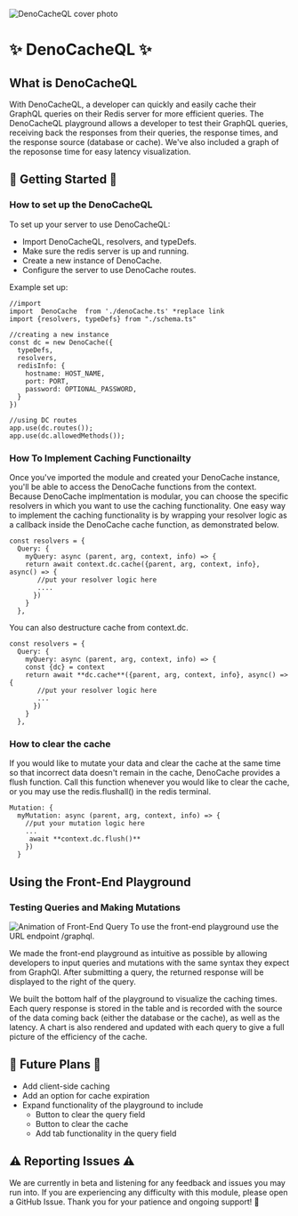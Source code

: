 <!--
Resource for markdown formatting
https://docs.github.com/en/get-started/writing-on-github/getting-started-with-writing-and-formatting-on-github/basic-writing-and-formatting-syntax
-->

![DenoCacheQL cover photo](./assets/readme/DQL%20cover%20photo%20readme(600%20%C3%97%20275%20px)%20for%20readme.png)

# ✨ DenoCacheQL ✨

## What is DenoCacheQL

With DenoCacheQL, a developer can quickly and easily cache their GraphQL queries on their Redis server for more efficient queries. The DenoCacheQL playground allows a developer to test their GraphQL queries, receiving back the responses from their queries, the response times, and the response source (database or cache).  We've also included a graph of the reposonse time for easy latency visualization.

## 📖 Getting Started 📖

### How to set up the DenoCacheQL 

To set up your server to use DenoCacheQL: 
 - Import DenoCacheQL, resolvers, and typeDefs.
 - Make sure the redis server is up and running.
 - Create a new instance of DenoCache.
 - Configure the server to use DenoCache routes.

Example set up:

```
//import 
import  DenoCache  from './denoCache.ts' *replace link
import {resolvers, typeDefs} from "./schema.ts" 

//creating a new instance
const dc = new DenoCache({
  typeDefs,
  resolvers, 
  redisInfo: {
    hostname: HOST_NAME,
    port: PORT,
    password: OPTIONAL_PASSWORD,
  }
})

//using DC routes
app.use(dc.routes());
app.use(dc.allowedMethods());
```

### How To Implement Caching Functionailty

Once you've imported the module and created your DenoCache instance, you'll be able to access the DenoCache functions from the context.  Because DenoCache implmentation is modular, you can choose the specific resolvers in which you want to use the caching functionality.  One easy way to implement the caching functionality is by wrapping your resolver logic as a callback inside the DenoCache cache function, as demonstrated below.
 
```
const resolvers = {
  Query: {
    myQuery: async (parent, arg, context, info) => {
    return await context.dc.cache({parent, arg, context, info}, async() => {
       //put your resolver logic here
       ....
      })
    }
  },
```

You can also destructure cache from context.dc.

```
const resolvers = {
  Query: {
    myQuery: async (parent, arg, context, info) => {
    const {dc} = context 
    return await **dc.cache**({parent, arg, context, info}, async() => {
       //put your resolver logic here
       ...
      })
    }
  },
  ```
### How to clear the cache

If you would like to mutate your data and clear the cache at the same time so that incorrect data doesn't remain in the cache, DenoCache provides a flush function. Call this function whenever you would like to clear the cache, or you may use the redis.flushall() in the redis terminal. 

```
Mutation: {
  myMutation: async (parent, arg, context, info) => {
    //put your mutation logic here
    ...
     await **context.dc.flush()**
    })
  }
```

## Using the Front-End Playground
### Testing Queries and Making Mutations 

![Animation of Front-End Query](./assets/readme/DQL%20readme%20demo%20(940%20%C3%97%20760%20px).gif)
To use the front-end playground use the URL endpoint /graphql.

We made the front-end playground as intuitive as possible by allowing developers to input queries and mutations with the same syntax they expect from GraphQl. After submitting a query, the returned response will be displayed to the right of the query. 

We built the bottom half of the playground to visualize the caching times. Each query response is stored in the table and is recorded with the source of the data coming back (either the database or the cache), as well as the latency. A chart is also rendered and updated with each query to give a full picture of the efficiency of the cache. 

## 🔮 Future Plans 🔮

- Add client-side caching
- Add an option for cache expiration
- Expand functionality of the playground to include
  - Button to clear the query field
  - Button to clear the cache
  - Add tab functionality in the query field

## ⚠️ Reporting Issues ⚠️
We are currently in beta and listening for any feedback and issues you may run into. If you are experiencing any difficulty with this module, please open a GitHub Issue. Thank you for your patience and ongoing support! 🙏


